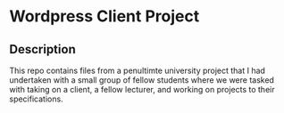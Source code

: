 # Wordpress Client Project

## Description
This repo contains files from a penultimte university project that I had undertaken with a small group of fellow students where we were tasked with taking on a client, a fellow lecturer, and working on projects to their specifications.
